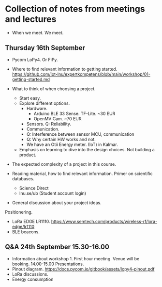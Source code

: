 # Collection of notes from meetings and lectures

- When we meet. We meet. 

## Thursday 16th September
- Pycom LoPy4. Or FiPy.

- Where to find relevant information to getting started. https://github.com/iot-lnu/expertkompetens/blob/main/workshop/01-getting-started.md
- What to think of when choosing a project.
  - Start easy.
  - Explore different options.
    - Hardware.
      - Arduino BLE 33 Sense. TF-Lite. ~30 EUR
      - OpenMV Cam. ~70 EUR
    - Sensors. Q: Reliability.
    - Communication.
    - Q: Interference between sensor MCU, communication
    - Q: Why certain HW works and not.
    - We have an Otii Energy meter. (IoT) in Kalmar.
  - Emphasis on learning to dive into the design choices. Not building a product.
- The expected complexity of a project in this course.
- Reading material, how to find relevant information. Primer on scientific databases.
  - Science Direct
  - lnu.se/ub (Student account login)
- General discussion about your project ideas.

Positionering.
- LoRa EDGE LR1110. https://www.semtech.com/products/wireless-rf/lora-edge/lr1110
- BLE beacons.


## Q&A 24th September 15.30-16.00
- Information about workshop 1. First hour meeting. Venue will be booking. 14.00-15.00 Presentations. 
- Pinout diagram. https://docs.pycom.io/gitbook/assets/lopy4-pinout.pdf
- LoRa discussions.
- Energy consumption

